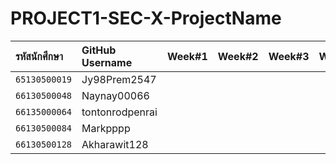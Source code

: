 # PROJECT1-SEC-X-ProjectName
| รหัสนักศึกษา | GitHub Username | Week#1 | Week#2 | Week#3 | Week#4 | Week#5 |
| :---       	| :---            | :---   | :---   | :---   | :---   | :---   |
| `65130500019` | Jy98Prem2547 |
| `66130500048` | Naynay00066 |
| `66135000064` | tontonrodpenrai |
| `66130500084` | Markpppp |
| `66130500128` | Akharawit128 |
